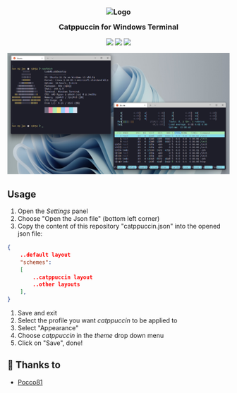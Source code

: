 <h3 align="center">
	<img src="https://raw.githubusercontent.com/catppuccin/catppuccin/dev/assets/logos/exports/1544x1544_circle.png" width="100" alt="Logo"/><br/>
	<img src="https://raw.githubusercontent.com/catppuccin/catppuccin/dev/assets/misc/transparent.png" height="30" width="0px"/>
	Catppuccin for Windows Terminal
	<img src="https://raw.githubusercontent.com/catppuccin/catppuccin/dev/assets/misc/transparent.png" height="30" width="0px"/>
</h3>

<p align="center">
    <a href="https://github.com/catppuccin/template/stargazers"><img src="https://img.shields.io/github/stars/catppuccin/template?colorA=1e1e28&colorB=c9cbff&style=for-the-badge&logo=starship style=for-the-badge"></a>
    <a href="https://github.com/catppuccin/template/issues"><img src="https://img.shields.io/github/issues/catppuccin/template?colorA=1e1e28&colorB=f7be95&style=for-the-badge"></a>
    <a href="https://github.com/catppuccin/template/contributors"><img src="https://img.shields.io/github/contributors/catppuccin/template?colorA=1e1e28&colorB=b1e1a6&style=for-the-badge"></a>
</p>

<p align="center">
  <img src="assets/splash.png"/>
</p>

## Usage

1. Open the _Settings_ panel
1. Choose "Open the Json file" (bottom left corner)
1. Copy the content of this repository "catppuccin.json" into the opened json file:

```json
{
    ..default layout
    "schemes":
    [
        ..catppuccin layout
        ..other layouts
    ],
}
```

1. Save and exit
1. Select the profile you want _catppuccin_ to be applied to
1. Select "Appearance"
1. Choose _catppuccin_ in the _theme_ drop down menu
1. Click on "Save", done!

## 💝 Thanks to

-   [Pocco81](https://github.com/Pocco81)
